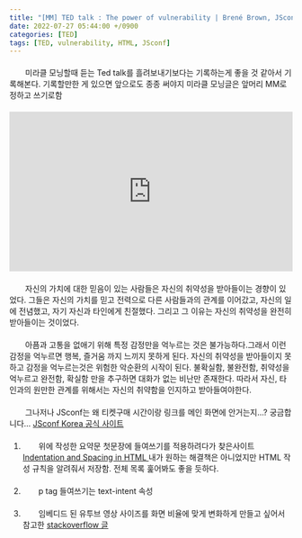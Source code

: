 ```yaml
---
title: "[MM] TED talk : The power of vulnerability | Brené Brown, JSconf, indentation rules in HTML "
date: 2022-07-27 05:44:00 +/0900
categories: [TED]
tags: [TED, vulnerability, HTML, JSconf]
---
```


<style>
    p{
        text-indent : 2em;
        margin-top : 20px;
        margin-bottom : 20px;
    }
    .container {
        position: relative;
        padding-bottom: 56.25%; /* 16:9 */
        height: 0;
    }
    .container iframe {
        position: absolute;
        top: 0;
        left: 0;
        width: 100%;
        height: 100%;
    }
</style>

<p>
    미라클 모닝할때 듣는 Ted talk를 흘려보내기보다는 기록하는게 좋을 것 같아서 기록해본다. 기록할만한 게 있으면 앞으로도 종종 써야지 미라클 모닝글은 앞머리 MM로 정하고 쓰기로함
</p>
 <div class="container">
<iframe
    width="560" height="310" src="https://www.youtube.com/embed/iCvmsMzlF7o"
    title="YouTube video player" frameborder="0" allow="accelerometer; autoplay; clipboard-write; encrypted-media; gyroscope; picture-in-picture"
    allowfullscreen>
</iframe>
</div>
<p>
    자신의 가치에 대한 믿음이 있는 사람들은 자신의 취약성을 받아들이는 경향이 있었다. 그들은 자신의 가치를 믿고 전력으로 다른 사람들과의 관계를 이어갔고, 자신의 일에 전념했고, 자기 자신과 타인에게 친절했다. 그리고 그 이유는 자신의 취약성을 완전히 받아들이는 것이었다. 
</p>    
<p>
    아픔과 고통을 없애기 위해 특정 감정만을 억누르는 것은 불가능하다.그래서 이런 감정을 억누르면 행복, 즐거움 까지 느끼지 못하게 된다. 자신의 취약성을 받아들이지 못하고 감정을 억누르는것은 위험한 악순환의 시작이 된다. 불확실함, 불완전함, 취약성을 억누르고 완전함, 확실함 만을 추구하면 대화가 없는 비난만 존재한다. 따라서 자신, 타인과의 원만한 관계를 위해서는 자신의 취약함을 인지하고 받아들여야한다.
</p>

<p>
    그나저나 JSconf는 왜 티켓구매 시간이랑 링크를 메인 화면에 안거는지...? 궁금합니다...
    <a href="https://2022.jsconf.kr/">JSconf Korea 공식 사이트</a>
</p>

1. 위에 작성한 요약문 첫문장에 들여쓰기를 적용하려다가 찾은사이트 [ Indentation and Spacing in HTML ](https://courses.cs.washington.edu/courses/cse154/17au/styleguide/html-css/spacing-indentation-html.html#indentation-html) 내가 원하는 해결책은 아니었지만 HTML 작성 규칙을 알려줘서 저장함. 전체 목록 훑어봐도 좋을 듯하다.

2. p tag 들여쓰기는 text-intent 속성

3. 임베디드 된 유투브 영상 사이즈를 화면 비율에 맞게 변화하게 만들고 싶어서 참고한 [stackoverflow 글](https://stackoverflow.com/questions/35814653/automatic-height-when-embedding-a-youtube-video)
